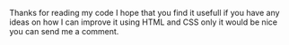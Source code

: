 Thanks for reading my code I hope that you find it usefull if you have any ideas on how I can improve it using HTML and CSS only it would be nice you can send me a comment.
